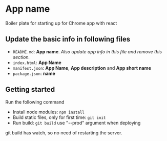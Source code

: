 # App name #

Boiler plate for starting up for Chrome app with react

## Update the basic info in following files ##

* `README.md`: **App name**. _Also update app info in this file and remove this section._
* `index.html`: **App Name**
* `manifest.json`: **App Name**, **App description** and **App short name**
* `package.json`: **name**

## Getting started ##

Run the following command

* Install node modules: `npm install`
* Build static files, only for first time: `git init`
* Run build: `git build` use "--prod" argument when deploying

git build has watch, so no need of restarting the server.